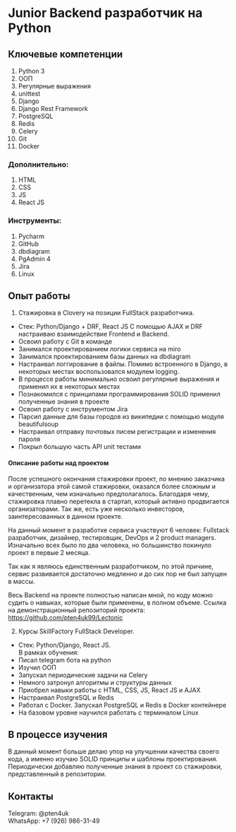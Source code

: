 # Junior Backend разработчик на Python

## Ключевые компетенции
1. Python 3
2. ООП
3. Регулярные выражения
4. unittest
5. Django
6. Django Rest Framework
7. PostgreSQL
8. Redis
9. Celery
10. Git
11. Docker

### Дополнительно:
1. HTML
2. CSS
3. JS
4. React JS

### Инструменты:
1. Pycharm
2. GitHub
3. dbdiagram
4. PgAdmin 4
5. Jira
6. Linux

## Опыт работы

1. Стажировка в Clovery на позиции FullStack разработчика.
 - Стек: Python/Django + DRF, React JS 
С помощью AJAX и DRF настраиваю взаимодействие Frontend и Backend. 
 - Освоил работу с Git в команде 
 - Занимался проектированием логики сервиса на miro
 - Занимался проектированием базы данных на dbdiagram
 - Настраивал логгирование в файлы. Помимо встроенного в Django, в некоторых местах воспользовался модулем logging.
 - В процессе работы минимально освоил регулярные выражения и применил их в некоторых местах
 - Познакомился с принципами программирования SOLID применил полученные знания в проекте
 - Освоил работу с инструментом Jira
 - Парсил данные для базы городов из википедии с помощью модуля beautifulsoup
 - Настраивал отправку почтовых писем регистрации и изменения пароля
 - Покрыл большую часть API unit тестами

#### Описание работы над проектом
После успешного окончания стажировки проект, по мнению заказчика и организатора этой
самой стажировки, оказался более сложным и качественным, чем изначально предполагалось.
Благодаря чему, стажировка плавно перетекла в стартап, который активно продвигается организаторами.
Так же, есть уже несколько инвесторов, заинтересованных в данном проекте.

На данный момент в разработке сервиса участвуют 6 человек: Fullstack разработчик, 
дизайнер, тестировщик, DevOps и 2 product managers. Изначально всех было по два человека,
но большинство покинуло проект в первые 2 месяца.

Так как я являюсь единственным разработчиком, по этой причине, сервис развивается
достаточно медленно и до сих пор не был запущен в массы.

Весь Backend на проекте полностью написан мной, по коду можно судить о навыках, 
которые были применены, в полном объеме.
Ссылка на демонстрационный репозиторий проекта: https://github.com/pten4uk99/Lectonic

2. Курсы SkillFactory FullStack Developer.
- Стек: Python/Django, React JS. <br/>
В рамках обучения:
- Писал telegram бота на python
- Изучил ООП
- Запускал периодические задачи на Celery
- Немного затронул алгоритмы и структуры данных
- Приобрел навыки работы с HTML, CSS, JS, React JS и AJAX
- Настраивал PostgreSQL и Redis
- Работал с Docker. Запускал PostgreSQL и Redis в Docker контейнере
- На базовом уровне научился работать с терминалом Linux


## В процессе изучения
В данный момент больше делаю упор на улучшении качества своего кода, а именно 
изучаю SOLID принципы и шаблоны проектирования. Периодически добавляю
полученные знания в проект со стажировки, представленный
в репозитории.


## Контакты
Telegram: @pten4uk \
WhatsApp: +7 (926) 986-31-49